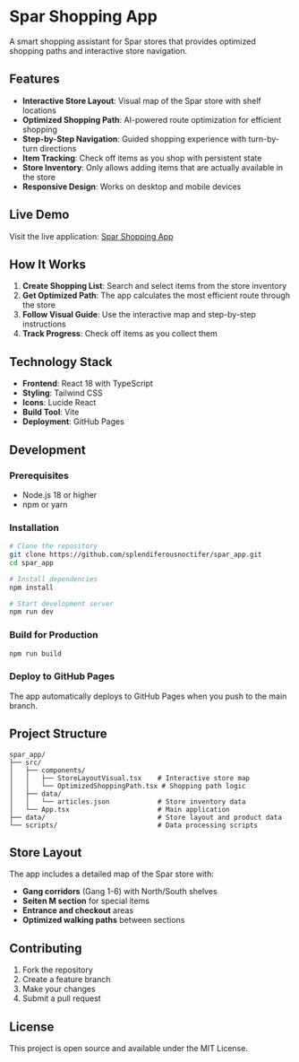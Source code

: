 # Spar Shopping App

A smart shopping assistant for Spar stores that provides optimized shopping paths and interactive store navigation.

## Features

- **Interactive Store Layout**: Visual map of the Spar store with shelf locations
- **Optimized Shopping Path**: AI-powered route optimization for efficient shopping
- **Step-by-Step Navigation**: Guided shopping experience with turn-by-turn directions
- **Item Tracking**: Check off items as you shop with persistent state
- **Store Inventory**: Only allows adding items that are actually available in the store
- **Responsive Design**: Works on desktop and mobile devices

## Live Demo

Visit the live application: [Spar Shopping App](https://splendiferousnoctifer.github.io/spar_app/)

## How It Works

1. **Create Shopping List**: Search and select items from the store inventory
2. **Get Optimized Path**: The app calculates the most efficient route through the store
3. **Follow Visual Guide**: Use the interactive map and step-by-step instructions
4. **Track Progress**: Check off items as you collect them

## Technology Stack

- **Frontend**: React 18 with TypeScript
- **Styling**: Tailwind CSS
- **Icons**: Lucide React
- **Build Tool**: Vite
- **Deployment**: GitHub Pages

## Development

### Prerequisites

- Node.js 18 or higher
- npm or yarn

### Installation

```bash
# Clone the repository
git clone https://github.com/splendiferousnoctifer/spar_app.git
cd spar_app

# Install dependencies
npm install

# Start development server
npm run dev
```

### Build for Production

```bash
npm run build
```

### Deploy to GitHub Pages

The app automatically deploys to GitHub Pages when you push to the main branch.

## Project Structure

```
spar_app/
├── src/
│   ├── components/
│   │   ├── StoreLayoutVisual.tsx    # Interactive store map
│   │   └── OptimizedShoppingPath.tsx # Shopping path logic
│   ├── data/
│   │   └── articles.json            # Store inventory data
│   └── App.tsx                      # Main application
├── data/                            # Store layout and product data
└── scripts/                         # Data processing scripts
```

## Store Layout

The app includes a detailed map of the Spar store with:
- **Gang corridors** (Gang 1-6) with North/South shelves
- **Seiten M section** for special items
- **Entrance and checkout** areas
- **Optimized walking paths** between sections

## Contributing

1. Fork the repository
2. Create a feature branch
3. Make your changes
4. Submit a pull request

## License

This project is open source and available under the MIT License. 
